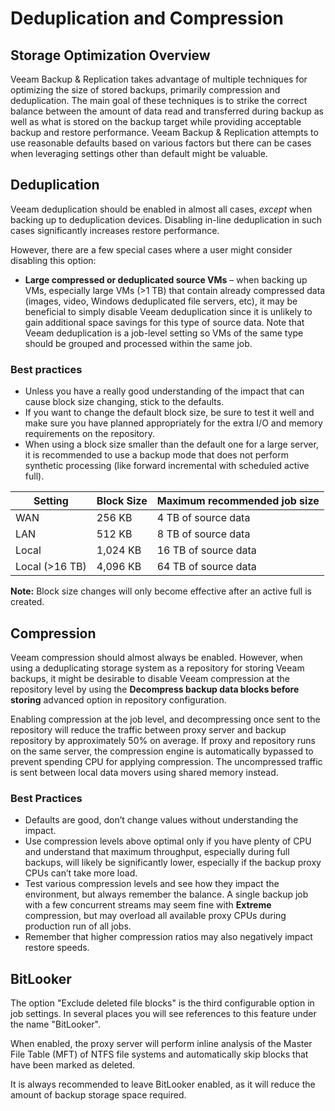 <!--- Last edited: Luca Dell'Oca on 03-05-2017 --->

# Deduplication and Compression

## Storage Optimization Overview

Veeam Backup & Replication takes advantage of multiple techniques for optimizing the size of stored backups, primarily compression and deduplication. The main goal of these techniques is to strike the correct balance between the amount of data read and transferred during backup as well as what is stored on the backup target while providing acceptable backup and restore performance. Veeam Backup & Replication attempts to use reasonable defaults based on various factors but there can be cases when leveraging settings other than default might be valuable.

## Deduplication

<!--### What does it do?

The primary purpose of deduplication is to reduce the amount of data that has to be stored on disk by detecting redundant data within the backup and storing it only once. Veeam deduplication is based on identifying duplicate blocks inside a single VM disk or across multiple VMs inside the same job. This is primarily beneficial when VMs are deployed from the same template since the base image is identical, but it's less useful for incremental data.

 ### How does it work?

Deduplication is performed both by the source proxy (only for virtual disk currently being processed) and the target repository. Target repository deduplication is applied only to blocks belonging to the same backup chain so its efficiency depends on whether [per-VM chains](../resource_planning/repository_planning_pervm.md) are enabled or not. In the case of per-VM chains, only virtual disks belonging to the same VM will be deduplicated, while for regular chains virtual disks of all VMs in the same job will be deduplicated.

Veeam offers 4 different storage optimization settings that impact the size of read blocks and hash calculations for deduplication:

-   **Local** – this is the default setting and is recommended when using a disk-based repository. When this setting is selected, Veeam reads data and calculates hashes in 1 MB chunks.
-   **LAN** – this value is recommended when using a file-based repository such as SMB shares. When this setting is selected, Veeam reads data and calculates hashes in 512 KB chunks.
-   **WAN** – this value is recommended when backing up directly over a slow link or for replication as it creates the smallest backups files at the cost of memory and backup performance. When this setting is selected, Veeam reads data and calculates hashes in 256 KB chunks.
-   **Local (>16 TB)** – this setting is recommended for large backup jobs with more than 16 TB of source data in the job. When this setting is selected, Veeam reads data hashes and calculates data on 4 MB blocks.

The smaller the block size, the more CPU will be consumed for hash calculations and the more RAM will be used to store those hashes.

**Note:** Local (>16TB) underlying block size has changed in v9.0 from 8 MB to 4 MB. If you upgrade to Veeam Backup & Replication v9.0 from a previous version, this option will be displayed as "Local Target (legacy 8MB block size)" in the list and will still use the 8 MB blocks size. It is recommended that you switch to an option that uses a smaller block size and create an active full backup to apply the new setting. 

### When to use it?
-->
Veeam deduplication should be enabled in almost all cases, _except_ when backing up to deduplication devices. Disabling in-line deduplication in such cases significantly increases restore performance.

However, there are a few special cases where a user might consider disabling this option:

-   **Large compressed or deduplicated source VMs** – when backing up VMs, especially large VMs (>1 TB) that contain already compressed data (images, video, Windows deduplicated file servers, etc), it may be beneficial to simply disable Veeam deduplication since it is unlikely to gain additional space savings for this type of source data. Note that Veeam deduplication is a job-level setting so VMs of the same type should be grouped and processed within the same job.
<!--
### When do I change the defaults?

As a rule, the default settings provided by Veeam are designed to provide a good balance between backup size and backup and restore performance and resource usage during the backup process. However, given an abundance of processing resources or other specifics of the environment, it might be useful to change the defaults for a particular job.

 For example, transactional servers like Microsoft Exchange and Microsoft SQL commonly make small changes across the disk. If you use the 1 MB blocks setting, this can lead to a great amount of incremental changes each day. The WAN optimization with its smaller block size of 256 KB may significantly decrease the size of incremental backups. However, this can have a very significant impact on the backup speed and the amount of memory needed during the backup process on the repository, especially for large backup jobs.

A 2 TB Microsoft Exchange server may need only 2 GB of RAM on the repository during backup when using default settings of Local (1 MB) blocks, but would potentially need 8 GB of RAM on the repository with WAN (256 KB) blocks. Also, transform operations such as synthetic full backups, forever forward merge and reverse incremental rollback will require four time the I/O operations compared to the 1 MB block, and this can significantly increase total backup time. All of this must be taken into consideration prior to changing the defaults. -->

### Best practices

  * Unless you have a really good understanding of the impact that can cause block size changing, stick to the defaults.
  * If you want to change the default block size, be sure to test it well and make sure you have planned appropriately for the extra I/O and memory requirements on the repository.
  * When using a block size smaller than the default one for a large server, it is recommended to use a backup mode that does not perform synthetic processing (like forward incremental with scheduled active full).

| Setting        | Block Size | Maximum recommended job size |
|----------------|------------|------------------------------|
| WAN            | 256 KB     | 4 TB of source data          |
| LAN            | 512 KB     | 8 TB of source data          |
| Local          | 1,024 KB   | 16 TB of source data         |
| Local (>16 TB) | 4,096 KB   | 64 TB of source data         |

**Note:** Block size changes will only become effective after an active full is created.

## Compression
<!--
### What does it do?

The purpose of compression is to reduce the amount of data that has to be transferred across the wire and stored on disk. Veeam Backup & Replication leverages several different compression algorithms that provide various balances between compression ratios, throughput and the amount of CPU use on the backup proxy.
Compression provides maximum effect on space savings in a backup job, so understanding the tradeoffs in these settings can be very important.

 ### How does it work?

Veeam Backup & Replication performs compression on a per-block basis, using the block size selected by the storage optimization settings. The proxy reads each block from the source disk and applies the compression algorithm to the block before transferring it to the repository. This saves network bandwidth between the proxy and repository and allows the repository to store the already compressed block as soon as it receives it.

There are multiple compression options available:

-   **None** – this option disables compression for the job. The proxy reads blocks and sends them uncompressed to the repository where they are written to disk as is.
-   **Dedupe-friendly** – this option uses the very simple RLE compression algorithm that needs very little CPU. It creates somewhat predictable data patterns, which is useful if users want to leverage 3rd party WAN accelerators with Veeam and/or a deduplication appliance (without the "decompress before storing" setting). This allows the network stream to be moderately compressed while still being effectively cached.
-   **Optimal** – this is the default compression used on Veeam jobs that leverages LZ4 compression. It provides typical compression ratios around 2:1 with fairly light CPU overhead. This light CPU overhead allows for excellent throughput with rates up to 150 MB/s per core and even faster decompression rates. This is a most commonly used practice that allows achieving excellent balance between performance and compression savings.
-   **High** – this option uses `zlib` compression tuned for low to moderate CPU overhead. This setting provides for around 10% higher compression ratios compared to optimal, but uses over 50% more CPU horsepower with rates up to 100 MB/core. If proxies are not CPU bound, this extra saving may still be very much worth it, especially for larger repositories or if the bandwidth available is less than the 100 MB/s limit (i.e., 1 Gb links or less).
-   **Extreme** – this option uses `zlib` compression tuned for high CPU overhead. This setting uses even more CPU and lowers throughput even further to around 50 MB/core, while only typically giving around 3-5% additional savings. It is quite rarely used, however, in cases where bandwidth between the proxy and repository is limited, for example, when you run primary backups directly through WAN links. 

### When to use it?
-->
Veeam compression should almost always be enabled. However, when using a deduplicating storage system as a repository for storing Veeam backups, it might be desirable to disable Veeam compression at the repository level by using the **Decompress backup data blocks before storing** advanced option in repository configuration.

Enabling compression at the job level, and decompressing once sent to the repository will reduce the traffic between proxy server and backup repository by approximately 50% on average. If proxy and repository runs on the same server, the compression engine is automatically bypassed to prevent spending CPU for applying compression. The uncompressed traffic is sent between local data movers using shared memory instead.
<!-- 
### When do I change the defaults?

As a rule, the default settings provided by Veeam are designed to provide a good balance between backup size and backup and restore performance and resource usage during the backup process. However, given an abundance of resources or other specifics of the environment, it might be useful to change the defaults in particular circumstances. For example, if you know that CPU resources are plentiful, and backups are unable to make full use of the CPU due to other bottlenecks (disk/network), it might be worth increasing the compression level.

Compression settings can be changed on the job at any time and any new backup sessions will write new blocks with the new compression mode. Old blocks already stored in backups will remain in their existing compression level. -->

### Best Practices

-   Defaults are good, don’t change values without understanding the impact.
-   Use compression levels above optimal only if you have plenty of CPU and understand that maximum throughput, especially during full backups, will likely be significantly lower, especially if the backup proxy CPUs can’t take more load.
-   Test various compression levels and see how they impact the environment, but always remember the balance. A single backup job with a few concurrent streams may seem fine with **Extreme** compression, but may overload all available proxy CPUs during production run of all jobs.
-   Remember that higher compression ratios may also negatively impact restore speeds.

## BitLooker

The option "Exclude deleted file blocks" is the third configurable option in job settings. In several places you will see references to this feature under the name "BitLooker".

When enabled, the proxy server will perform inline analysis of the Master File Table (MFT) of NTFS file systems and automatically skip blocks that have been marked as deleted.


<!-- Ed commented it out, not sure if needed

When upgrading from versions prior to v9.0, this setting is disabled for existing backup jobs. To enable it for existing jobs, use the following PowerShell commands.
Add-PSSnapIn VeeamPSSnapin;

```
Foreach ($job in Get-VBRJob) {
  $job.Options.ViSourceOptions.DirtyBlocksNullingEnabled = $true;
  $job.SetOptions($job.Options)
}
```

-->

It is always recommended to leave BitLooker enabled, as it will reduce the amount of backup storage space required.
